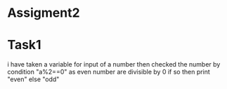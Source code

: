 # Assigment2
# Task1 
i have taken a variable for input of a number then checked the number by condition "a%2==0" as even number are divisible by 0 if so then print "even" else "odd"

